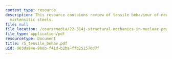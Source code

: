 ```yaml
---
content_type: resource
description: This resource contaions review of tensile behaviour of neutron-irradiated
  martensitic steels.
file: null
file_location: /coursemedia/22-314j-structural-mechanics-in-nuclear-power-technology-fall-2006/003da84e900bf41db2baffb251570d7f_r5_tensile_behav.pdf
file_type: application/pdf
resourcetype: Document
title: r5_tensile_behav.pdf
uid: 003da84e-900b-f41d-b2ba-ffb251570d7f
---
```

